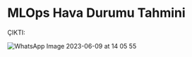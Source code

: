 # MLOps Hava Durumu Tahmini 

ÇIKTI:


![WhatsApp Image 2023-06-09 at 14 05 55](https://github.com/sevvalkapcak/MLOps-Hava-Durumu-Tahmini/assets/73191933/0d04b0c7-b347-4dc8-9a40-fca4868b702b)

